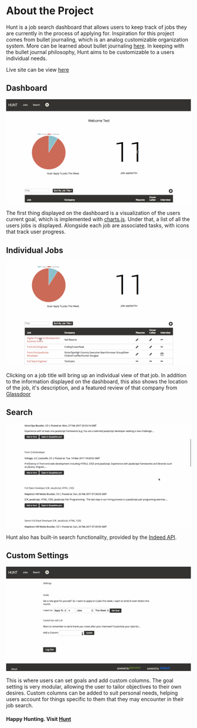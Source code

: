 # About the Project
Hunt is a job search dashboard that allows users to keep track of jobs they are currently in the process of applying for. Inspiration for this project comes from bullet journaling, which is an analog customizable organization system. More can be learned about bullet journaling [here](http://bulletjournal.com/). In keeping with the bullet journal philosophy, Hunt aims to be customizable to a users individual needs.

Live site can be view [here](https://malilasage-hunt.herokuapp.com/landing)

## Dashboard

![](/md-images/hunt-dashboard.gif)

The first thing displayed on the dashboard is a visualization of the users current goal, which is implemented with [charts.js](http://www.chartjs.org/). Under that, a list of all the users jobs is displayed. Alongside each job are associated tasks, with icons that track user progress.

## Individual Jobs

![](/md-images/hunt-jobview.gif)

Clicking on a job title will bring up an individual view of that job. In addition to the information displayed on the dashboard, this also shows the location of the job, it's description, and a featured review of that company from [Glassdoor](https://www.glassdoor.com/developer/index.htm)

## Search

![](/md-images/hunt-search.gif)

Hunt also has built-in search functionality, provided by the [Indeed API](https://www.indeed.com/publisher).

## Custom Settings


![](/md-images/hunt-settings.gif)

This is where users can set goals and add custom columns. The goal setting is very modular, allowing the user to tailor objectives to their own desires. Custom columns can be added to suit personal needs, helping users account for things specific to them that they may encounter in their job search.

#### Happy Hunting. Visit [Hunt](malilasage-hunt.herokuapp.com)
